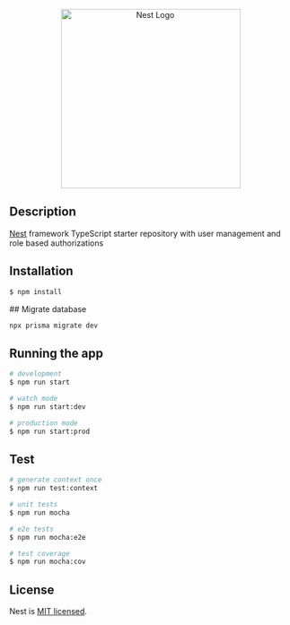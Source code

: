 <p align="center">
  <a href="http://nestjs.com/" target="blank"><img src="https://nestjs.com/img/logo_text.svg" width="320" alt="Nest Logo" /></a>
</p>

## Description

[Nest](https://github.com/nestjs/nest) framework TypeScript starter repository with user management and role based authorizations

## Installation

```bash
$ npm install
```

## Migrate database
```bash
npx prisma migrate dev
```

## Running the app

```bash
# development
$ npm run start

# watch mode
$ npm run start:dev

# production mode
$ npm run start:prod
```

## Test

```bash
# generate context once
$ npm run test:context

# unit tests
$ npm run mocha

# e2e tests
$ npm run mocha:e2e

# test coverage
$ npm run mocha:cov
```

## License

Nest is [MIT licensed](LICENSE).
